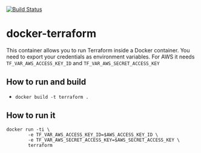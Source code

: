 [![Build Status](https://travis-ci.org/alphagov/paas-docker-terraform.svg)](https://travis-ci.org/alphagov/paas-docker-terraform)
# docker-terraform

This container allows you to run Terraform inside a Docker container. You
need to export your credentials as environment variables. For AWS it needs
```TF_VAR_AWS_ACCESS_KEY_ID``` and ```TF_VAR_AWS_SECRET_ACCESS_KEY```

## How to run and build

- ```docker build -t terraform .```

## How to run it

```
docker run -ti \
        -e TF_VAR_AWS_ACCESS_KEY_ID=$AWS_ACCESS_KEY_ID \
        -e TF_VAR_AWS_SECRET_ACCESS_KEY=$AWS_SECRET_ACCESS_KEY \
        terraform
```
